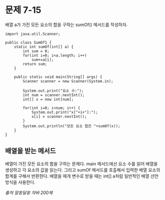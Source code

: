 # 문제 7-15
배열 a가 가진 모든 요소의 합을 구하는 sumOf() 메서드를 작성하자.

```
import java.util.Scanner;

public class SumOf1 {
	static int sumOf(int[] a) {
		int sum = 0;
		for(int i=0; i<a.length; i++)
			sum+=a[i];
		return sum;
	}
	
	public static void main(String[] args) {
		Scanner scanner = new Scanner(System.in);
		
		System.out.print("요소 수:");
		int num = scanner.nextInt();
		int[] x = new int[num];
		
		for(int i=0; i<num; i++) {
			System.out.print("x["+i+"]:");
			x[i] = scanner.nextInt();
		}
		System.out.println("모든 요소 합은 "+sumOf(x));
	}
}
```

## 배열을 받는 메서드
배열이 가진 모든 요소의 합을 구하는 문제다. main 메서드에선 요소 수를 읽어 배열을 생성하고 각 요소의 값을 읽는다. 그리고 sumOf 메서드를 호출해서 입력한 배열 요소의 합계를 구해서 반환한다. 배열을 매개 변수로 받을 때는 int[] a처럼 일반적인 배열 선언 방식을 사용한다.

*출처 알쏭달쏭 자바 200제*